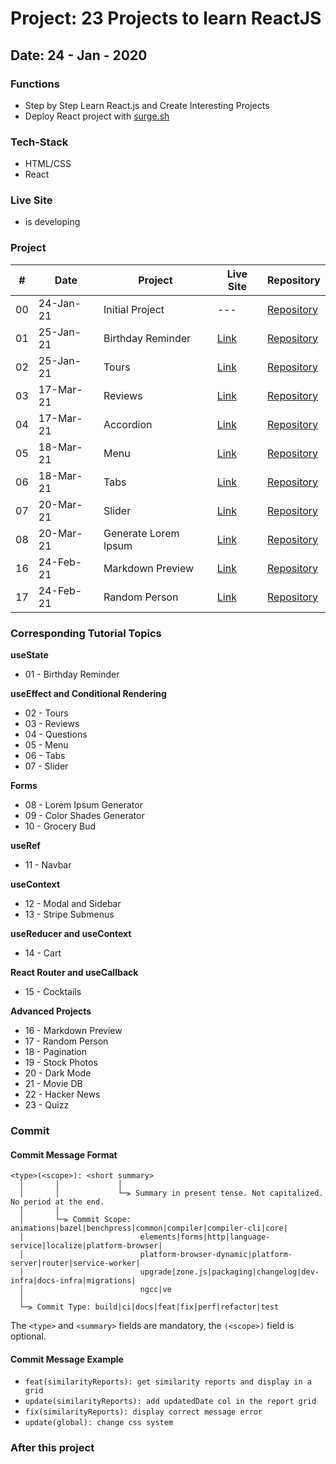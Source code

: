 # Project: 23 Projects to learn ReactJS

## Date: 24 - Jan - 2020

### Functions

- Step by Step Learn React.js and Create Interesting Projects
- Deploy React project with [surge.sh](https://surge.sh)

### Tech-Stack

- HTML/CSS
- React

### Live Site

- is developing

### Project

|  #  | Date      | Project              | Live Site                                     | Repository                                                                                      |
| :-: | --------- | -------------------- | --------------------------------------------- | ----------------------------------------------------------------------------------------------- |
| 00  | 24-Jan-21 | Initial Project      | ---                                           | [Repository](#)                                                                                 |
| 01  | 25-Jan-21 | Birthday Reminder    | [Link](http://01-birthday-reminder.surge.sh/) | [Repository](https://github.com/tinspham209/23-projects-react/tree/master/01-birthday-reminder) |
| 02  | 25-Jan-21 | Tours                | [Link](http://02-tours.surge.sh/)             | [Repository](https://github.com/tinspham209/23-projects-react/tree/master/02-tours)             |
| 03  | 17-Mar-21 | Reviews              | [Link](http://03-reviews.surge.sh/)           | [Repository](https://github.com/tinspham209/23-projects-react/tree/master/03-reviews)           |
| 04  | 17-Mar-21 | Accordion            | [Link](http://04-accordion.surge.sh/)         | [Repository](https://github.com/tinspham209/23-projects-react/tree/master/04-accordion)         |
| 05  | 18-Mar-21 | Menu                 | [Link](http://05-menu.surge.sh/)              | [Repository](https://github.com/tinspham209/23-projects-react/tree/master/05-menu)              |
| 06  | 18-Mar-21 | Tabs                 | [Link](http://06-tabs.surge.sh/)              | [Repository](https://github.com/tinspham209/23-projects-react/tree/master/06-tabs)              |
| 07  | 20-Mar-21 | Slider               | [Link](http://07-slider.surge.sh/)            | [Repository](https://github.com/tinspham209/23-projects-react/tree/master/07-slider)            |
| 08  | 20-Mar-21 | Generate Lorem Ipsum | [Link](http://08-lorem-ipsum.surge.sh/)       | [Repository](https://github.com/tinspham209/23-projects-react/tree/master/08-lorem-ipsum)       |
| 16  | 24-Feb-21 | Markdown Preview     | [Link](http://16-markdown-preview.surge.sh/)  | [Repository](https://github.com/tinspham209/23-projects-react/tree/master/16-markdown-preview)  |
| 17  | 24-Feb-21 | Random Person        | [Link](http://17-random-person.surge.sh/)     | [Repository](https://github.com/tinspham209/23-projects-react/tree/master/17-random-person)     |

### Corresponding Tutorial Topics

**useState**

- 01 - Birthday Reminder

**useEffect and Conditional Rendering**

- 02 - Tours
- 03 - Reviews
- 04 - Questions
- 05 - Menu
- 06 - Tabs
- 07 - Slider

**Forms**

- 08 - Lorem Ipsum Generator
- 09 - Color Shades Generator
- 10 - Grocery Bud

**useRef**

- 11 - Navbar

**useContext**

- 12 - Modal and Sidebar
- 13 - Stripe Submenus

**useReducer and useContext**

- 14 - Cart

**React Router and useCallback**

- 15 - Cocktails

**Advanced Projects**

- 16 - Markdown Preview
- 17 - Random Person
- 18 - Pagination
- 19 - Stock Photos
- 20 - Dark Mode
- 21 - Movie DB
- 22 - Hacker News
- 23 - Quizz

### Commit

#### <a name="commit-header"></a>Commit Message Format

```
<type>(<scope>): <short summary>
  │       │             │
  │       │             └─⫸ Summary in present tense. Not capitalized. No period at the end.
  │       │
  │       └─⫸ Commit Scope: animations|bazel|benchpress|common|compiler|compiler-cli|core|
  │                          elements|forms|http|language-service|localize|platform-browser|
  │                          platform-browser-dynamic|platform-server|router|service-worker|
  │                          upgrade|zone.js|packaging|changelog|dev-infra|docs-infra|migrations|
  │                          ngcc|ve
  │
  └─⫸ Commit Type: build|ci|docs|feat|fix|perf|refactor|test
```

The `<type>` and `<summary>` fields are mandatory, the `(<scope>)` field is optional.

#### <a name="commit-header"></a>Commit Message Example

- `feat(similarityReports): get similarity reports and display in a grid`
- `update(similarityReports): add updatedDate col in the report grid`
- `fix(similarityReports): display correct message error`
- `update(global): change css system`

### After this project
